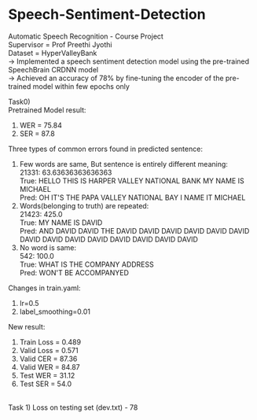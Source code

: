 # Speech-Sentiment-Detection
Automatic Speech Recognition - Course Project <br />
Supervisor = Prof Preethi Jyothi <br />
Dataset = HyperValleyBank <br />
-> Implemented a speech sentiment detection model using the pre-trained SpeechBrain CRDNN model <br />
-> Achieved an accuracy of 78% by fine-tuning the encoder of the pre-trained model within few epochs only <br />


Task0)  <br />
Pretrained Model result:  <br />
1) WER = 75.84  <br />
2) SER = 87.8  <br />

Three types of common errors found in predicted sentence:  <br />
1) Few words are same, But sentence is entirely different meaning:  <br />
	21331: 63.63636363636363  <br />
	True: HELLO THIS IS HARPER VALLEY NATIONAL BANK MY NAME IS MICHAEL  <br />
	Pred: OH IT'S THE PAPA VALLEY NATIONAL BAY I NAME IT MICHAEL  <br />
2) Words(belonging to truth) are repeated:  <br />
	21423: 425.0  <br />
	True: MY NAME IS DAVID  <br />
	Pred: AND DAVID DAVID THE DAVID DAVID DAVID DAVID DAVID DAVID DAVID DAVID DAVID DAVID DAVID DAVID DAVID DAVID  <br />
3) No word is same:  <br />
	542: 100.0  <br />
	True: WHAT IS THE COMPANY ADDRESS  <br />
	Pred: WON'T BE ACCOMPANYED  <br />

Changes in train.yaml:  <br />
1) lr=0.5  <br />
2) label_smoothing=0.01  <br />

New result:  <br />
1) Train Loss = 0.489  <br />
2) Valid Loss = 0.571  <br />
3) Valid CER = 87.36  <br />
4) Valid WER = 84.87  <br />
5) Test WER = 31.12  <br />
6) Test SER = 54.0  <br />
 <br />
Task 1) Loss on testing set (dev.txt) - 78
